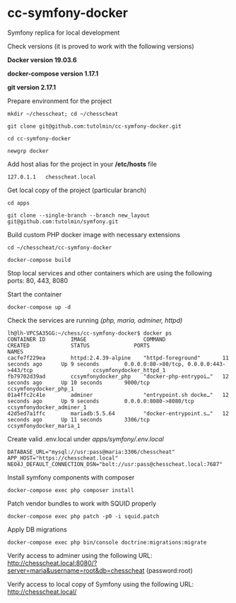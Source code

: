 # cc-symfony-docker
Symfony replica for local development

Check versions (it is proved to work with the following versions)

**Docker version 19.03.6**

**docker-compose version 1.17.1**

**git version 2.17.1**

Prepare environment for the project

```
mkdir ~/chesscheat; cd ~/chesscheat

git clone git@github.com:tutolmin/cc-symfony-docker.git

cd cc-symfony-docker

newgrp docker
```

Add host alias for the project in your **/etc/hosts** file
```
127.0.1.1	chesscheat.local
```

Get local copy of the project (particular branch)
```
cd apps

git clone --single-branch --branch new_layout git@github.com:tutolmin/symfony.git
```

Build custom PHP docker image with necessary extensions
```
cd ~/chesscheat/cc-symfony-docker

docker-compose build
```

Stop local services and other containers which are using the following ports: 80, 443, 8080

Start the container
```
docker-compose up -d
```

Check the services are running *(php, maria, adminer, httpd)*
```
lh@lh-VPCSA35GG:~/chess/cc-symfony-docker$ docker ps
CONTAINER ID        IMAGE                  COMMAND                  CREATED             STATUS              PORTS                                                      NAMES
cacfe7f229ea        httpd:2.4.39-alpine    "httpd-foreground"       11 seconds ago      Up 9 seconds        0.0.0.0:80->80/tcp, 0.0.0.0:443->443/tcp                   ccsymfonydocker_httpd_1
fb79702d39ad        ccsymfonydocker_php    "docker-php-entrypoi…"   12 seconds ago      Up 10 seconds       9000/tcp                                                   ccsymfonydocker_php_1
01a4ffc2c41e        adminer                "entrypoint.sh docke…"   12 seconds ago      Up 9 seconds        0.0.0.0:8080->8080/tcp                                     ccsymfonydocker_adminer_1
42d5ed7a1ffc        mariadb:5.5.64         "docker-entrypoint.s…"   12 seconds ago      Up 11 seconds       3306/tcp                                                   ccsymfonydocker_maria_1
```

Create valid .env.local under *apps/symfony/.env.local*
```
DATABASE_URL="mysql://usr:pass@maria:3306/chesscheat"
APP_HOST="https://chesscheat.local"
NEO4J_DEFAULT_CONNECTION_DSN="bolt://usr:pass@chesscheat.local:7687"
```

Install symfony components with composer
```
docker-compose exec php composer install 
```

Patch vendor bundles to work with SQUID properly
```
docker-compose exec php patch -p0 -i squid.patch
```

Apply DB migrations
```
docker-compose exec php bin/console doctrine:migrations:migrate
```

Verify access to adminer using the following URL: http://chesscheat.local:8080/?server=maria&username=root&db=chesscheat (password:root)

Verify access to local copy of Symfony using the following URL: http://chesscheat.local/
